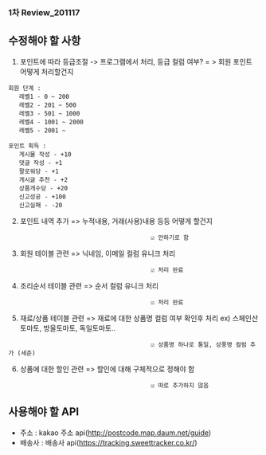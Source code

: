 ### 1차 Review_201117

## 수정해야 할 사항

1. 포인트에 따라 등급조절 -> 프로그램에서 처리, 등급 컬럼 여부?
 = > 회원 포인트 어떻게 처리할건지
 ```
 회원 단계 : 
    레벨1 - 0 ~ 200 
    레벨2 - 201 ~ 500
    레벨3 - 501 ~ 1000
    레벨4 - 1001 ~ 2000
    레벨5 - 2001 ~

 포인트 획득 : 
    게시물 작성 - +10
    댓글 작성 - +1
    팔로워당 - +1
    게시글 추천 - +2
    상품개수당 - +20
    신고성공 - +100
    신고실패 - -20
```


2. 포인트 내역 추가 
    => 누적내용, 거래(사용)내용 등등 어떻게 할건지
```
                                        ☑ 안하기로 함
```


3. 회원 테이블 관련
    => 닉네임, 이메일 컬럼 유니크 처리
```
                                        ☑ 처리 완료
```


4. 조리순서 테이블 관련
    => 순서 컬럼 유니크 처리
```
                                        ☑ 처리 완료
```


5. 재료/상품 테이블 관련
    => 재료에 대한 상품명 컬럼 여부 확인후 처리 ex) 스페인산토마토, 방울토마토, 독일토마토..
```
                                        ☑ 상품명 하나로 통일, 상풍명 컬럼 추가 (세준)
```

6. 상품에 대한 할인 관련
    => 할인에 대해 구체적으로 정해야 함
```
                                        ☑ 따로 추가하지 않음
```


## 사용해야 할 API
- 주소 : kakao 주소 api(http://postcode.map.daum.net/guide)
- 배송사 : 배송사 api(https://tracking.sweettracker.co.kr/)
